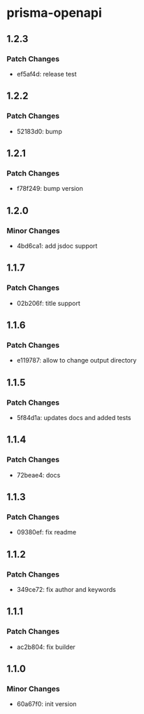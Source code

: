 # prisma-openapi

## 1.2.3

### Patch Changes

- ef5af4d: release test

## 1.2.2

### Patch Changes

- 52183d0: bump

## 1.2.1

### Patch Changes

- f78f249: bump version

## 1.2.0

### Minor Changes

- 4bd6ca1: add jsdoc support

## 1.1.7

### Patch Changes

- 02b206f: title support

## 1.1.6

### Patch Changes

- e119787: allow to change output directory

## 1.1.5

### Patch Changes

- 5f84d1a: updates docs and added tests

## 1.1.4

### Patch Changes

- 72beae4: docs

## 1.1.3

### Patch Changes

- 09380ef: fix readme

## 1.1.2

### Patch Changes

- 349ce72: fix author and keywords

## 1.1.1

### Patch Changes

- ac2b804: fix builder

## 1.1.0

### Minor Changes

- 60a67f0: init version
